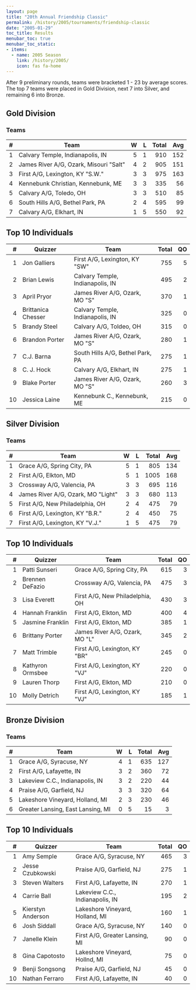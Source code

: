 ```yaml
---
layout: page
title: "20th Annual Friendship Classic"
permalink: /history/2005/tournaments/friendship-classic
date: "2005-01-29"
toc_title: Results
menubar_toc: true
menubar_toc_static:
- items:
  - name: 2005 Season
    link: /history/2005/
    icon: fas fa-home
---
```


After 9 preliminary rounds, teams were bracketed 1 - 23 by average scores. The top 7 teams were placed in Gold Division, next 7 into Silver, and remaining 6 into Bronze.

## Gold Division

### Teams

|    # | Team                                   |    W |    L | Total |  Avg |
| ---: | -------------------------------------- | ---: | ---: | ----: | ---: |
|    1 | Calvary Temple, Indianapolis, IN       |    5 |    1 |   910 |  152 |
|    2 | James River A/G, Ozark, Misouri "Salt" |    4 |    2 |   905 |  151 |
|    3 | First A/G, Lexington, KY "S.W."        |    3 |    3 |   975 |  163 |
|    4 | Kennebunk Christian, Kennebunk, ME     |    3 |    3 |   335 |   56 |
|    5 | Calvary A/G, Toledo, OH                |    3 |    3 |   510 |   85 |
|    6 | South Hills A/G, Bethel Park, PA       |    2 |    4 |   595 |   99 |
|    7 | Calvary A/G, Elkhart, IN               |    1 |    5 |   550 |   92 |

## Top 10 Individuals

|    # | Quizzer            | Team                             | Total |   QO |
| ---: | ------------------ | -------------------------------- | ----: | ---: |
|    1 | Jon Galliers       | First A/G, Lexington, KY "SW"    |   755 |    5 |
|    2 | Brian Lewis        | Calvary Temple, Indianapolis, IN |   495 |    2 |
|    3 | April Pryor        | James River A/G, Ozark, MO "S"   |   370 |    1 |
|    4 | Brittanica Chesser | Calvary Temple, Indianapolis, IN |   325 |    0 |
|    5 | Brandy Steel       | Calvary A/G, Toldeo, OH          |   315 |    0 |
|    6 | Brandon Porter     | James River A/G, Ozark, MO "S"   |   280 |    1 |
|    7 | C.J. Barna         | South Hills A/G, Bethel Park, PA |   275 |    1 |
|    8 | C. J. Hock         | Calvary A/G, Elkhart, IN         |   275 |    1 |
|    9 | Blake Porter       | James River A/G, Ozark, MO "S"   |   260 |    3 |
|   10 | Jessica Laine      | Kennebunk C., Kennebunk, ME      |   215 |    0 |

## Silver Division

### Teams

|    # | Team                               |    W |    L | Total |  Avg |
| ---: | ---------------------------------- | ---: | ---: | ----: | ---: |
|    1 | Grace A/G, Spring City, PA         |    5 |    1 |   805 |  134 |
|    2 | First A/G, Elkton, MD              |    5 |    1 |  1005 |  168 |
|    3 | Crossway A/G, Valencia, PA         |    3 |    3 |   695 |  116 |
|    4 | James River A/G, Ozark, MO "Light" |    3 |    3 |   680 |  113 |
|    5 | First A/G, New Philadelphia, OH    |    2 |    4 |   475 |   79 |
|    6 | First A/G, Lexington, KY "B.R."    |    2 |    4 |   450 |   75 |
|    7 | First A/G, Lexington, KY "V.J."    |    1 |    5 |   475 |   79 |

## Top 10 Individuals

|    # | Quizzer          | Team                            | Total |   QO |
| ---: | ---------------- | ------------------------------- | ----: | ---: |
|    1 | Patti Sunseri    | Grace A/G, Spring City, PA      |   615 |    3 |
|    2 | Brennen DeFazio  | Crossway A/G, Valencia, PA      |   475 |    3 |
|    3 | Lisa Everett     | First A/G, New Philadelphia, OH |   430 |    3 |
|    4 | Hannah Franklin  | First A/G, Elkton, MD           |   400 |    4 |
|    5 | Jasmine Franklin | First A/G, Elkton, MD           |   385 |    1 |
|    6 | Brittany Porter  | James River A/G, Ozark, MO "L"  |   345 |    2 |
|    7 | Matt Trimble     | First A/G, Lexington, KY "BR"   |   245 |    0 |
|    8 | Kathyron Ormsbee | First A/G, Lexington, KY "VJ"   |   220 |    0 |
|    9 | Lauren Thorp     | First A/G, Elkton, MD           |   210 |    0 |
|   10 | Molly Detrich    | First A/G, Lexington, KY "VJ"   |   185 |    1 |

## Bronze Division

### Teams

|    # | Team                              |    W |    L | Total |  Avg |
| ---: | --------------------------------- | ---: | ---: | ----: | ---: |
|    1 | Grace A/G, Syracuse, NY           |    4 |    1 |   635 |  127 |
|    2 | First A/G, Lafayette, IN          |    3 |    2 |   360 |   72 |
|    3 | Lakeview C.C., Indianapolis, IN   |    3 |    2 |   220 |   44 |
|    4 | Praise A/G, Garfield, NJ          |    3 |    3 |   320 |   64 |
|    5 | Lakeshore Vineyard, Holland, MI   |    2 |    3 |   230 |   46 |
|    6 | Greater Lansing, East Lansing, MI |    0 |    5 |    15 |    3 |

## Top 10 Individuals

|    # | Quizzer           | Team                            | Total |   QO |
| ---: | ----------------- | ------------------------------- | ----: | ---: |
|    1 | Amy Semple        | Grace A/G, Syracuse, NY         |   465 |    3 |
|    2 | Jesse Czubkowski  | Praise A/G, Garfield, NJ        |   275 |    1 |
|    3 | Steven Walters    | First A/G, Lafayette, IN        |   270 |    1 |
|    4 | Carrie Ball       | Lakeview C.C., Indianapolis, IN |   195 |    2 |
|    5 | Kierstyn Anderson | Lakeshore Vineyard, Holland, MI |   160 |    1 |
|    6 | Josh Siddall      | Grace A/G, Syracuse, NY         |   140 |    0 |
|    7 | Janelle Klein     | First A/G, Greater Lansing, MI  |    90 |    0 |
|    8 | Gina Capotosto    | Lakeshore Vineyard, Hollnd, MI  |    75 |    0 |
|    9 | Benji Songsong    | Praise A/G, Garfield, NJ        |    45 |    0 |
|   10 | Nathan Ferraro    | First A/G, Lafayette, IN        |    40 |    0 |
